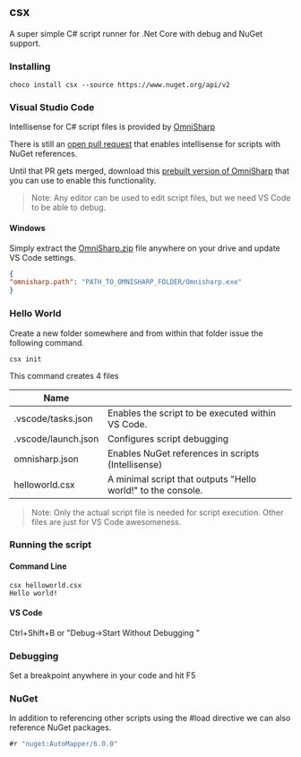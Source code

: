 ## csx

A super simple C# script runner for .Net Core with debug and NuGet support.

### Installing 

```shell
choco install csx --source https://www.nuget.org/api/v2
```

### Visual Studio Code 

Intellisense for C# script files is provided by [OmniSharp](https://github.com/OmniSharp/omnisharp-roslyn) 

There is still an [open pull request](https://github.com/OmniSharp/omnisharp-roslyn/pull/813) that enables intellisense for scripts with NuGet references. 

Until that PR gets merged, download this [prebuilt version of OmniSharp](https://github.com/seesharper/omnisharp-roslyn/releases/tag/v1.21.0-Nuget) that you can use to enable this functionality.

> Note: Any editor can be used to edit script files, but we need VS Code to be able to debug.



#### Windows

Simply extract the [OmniSharp.zip](https://github.com/seesharper/omnisharp-roslyn/files/1065706/OmniSharp.zip) file anywhere on your drive and update VS Code settings.

```json
{
"omnisharp.path": "PATH_TO_OMNISHARP_FOLDER/Omnisharp.exe"
}
```



### Hello World

Create a new folder somewhere and from within that folder issue the following command.

```shell
csx init
```

This command creates 4 files

| Name                |                                          |
| ------------------- | ---------------------------------------- |
| .vscode/tasks.json  | Enables the script to be executed within VS Code. |
| .vscode/launch.json | Configures script debugging              |
| omnisharp.json      | Enables NuGet references in scripts (Intellisense) |
| helloworld.csx      | A minimal script that outputs "Hello world!" to the console. |

> Note: Only the actual script file is needed for script execution. Other files are just for VS Code awesomeness. 



### Running the script

#### Command Line

```shell
csx helloworld.csx
Hello world!
```

#### VS Code

Ctrl+Shift+B or "Debug->Start Without Debugging "

### Debugging

Set a breakpoint anywhere in your code and hit F5

### NuGet 

In addition to referencing other scripts using the #load directive we can also reference NuGet packages.

```csharp
#r "nuget:AutoMapper/6.0.0"
```


